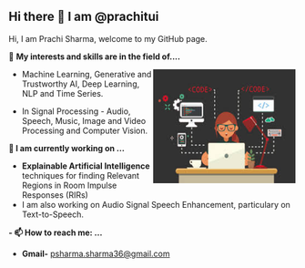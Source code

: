 ## Hi there 👋 I am @prachitui
Hi, I am Prachi Sharma, welcome to my GitHub page.

👀 **My interests and skills are in the field of....**


<img align="right" width="250" height="200" src="https://github.com/prachitui/prachitui/blob/main/code.jpeg"> 

*  Machine Learning, Generative and Trustworthy AI, Deep Learning, NLP and Time Series.

* In Signal Processing - Audio, Speech, Music, Image and Video Processing and Computer Vision.

  
 **🔭 I am currently working on ...**
- **Explainable Artificial Intelligence** techniques for finding Relevant Regions in Room Impulse Responses (RIRs)
- I am also working on Audio Signal Speech Enhancement, particulary on Text-to-Speech.
  
 **- 📫 How to reach me: ...**
  - **Gmail-** psharma.sharma36@gmail.com



  
<!--
**prachitui/prachitui** is a ✨ _special_ ✨ repository because its `README.md` (this file) appears on your GitHub profile.

Here are some ideas to get you started:

- 🔭 I’m currently working on ...
- 🌱 I’m currently learning ...
- 👯 I’m looking to collaborate on ...
- 🤔 I’m looking for help with ...
- 💬 Ask me about ...
- 📫 How to reach me: ...
- 😄 Pronouns: ...
- ⚡ Fun fact: ...
-->

